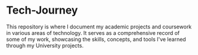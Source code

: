 # Tech-Journey
This repository is where I document my academic projects and coursework in various areas of technology. It serves as a comprehensive record of some of my work, showcasing the skills, concepts, and tools I've learned through my University projects.
